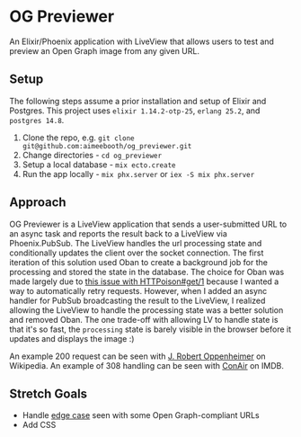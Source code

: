 # OG Previewer

An Elixir/Phoenix application with LiveView that allows users to test and preview an Open Graph image from any given URL.

## Setup

The following steps assume a prior installation and setup of Elixir and Postgres. This project uses `elixir 1.14.2-otp-25`, `erlang 25.2`, and `postgres 14.8`.

1. Clone the repo, e.g. `git clone git@github.com:aimeebooth/og_previewer.git`
2. Change directories - `cd og_previewer`
3. Setup a local database - `mix ecto.create`
4. Run the app locally - `mix phx.server` or `iex -S mix phx.server`

## Approach

OG Previewer is a LiveView application that sends a user-submitted URL to an async task and reports the result back to a LiveView via Phoenix.PubSub. The LiveView handles the url processing state and conditionally updates the client over the socket connection. The first iteration of this solution used Oban to create a background job for the processing and stored the state in the database. The choice for Oban was made largely due to [this issue with HTTPoison#get/1](https://github.com/edgurgel/httpoison/issues/328) because I wanted a way to automatically retry requests. However, when I added an async handler for PubSub broadcasting the result to the LiveView, I realized allowing the LiveView to handle the processing state was a better solution and removed Oban. The one trade-off with allowing LV to handle state is that it's so fast, the `processing` state is barely visible in the browser before it updates and displays the image :)

An example 200 request can be seen with [J. Robert Oppenheimer](https://en.wikipedia.org/wiki/J._Robert_Oppenheimer) on Wikipedia.
An example of 308 handling can be seen with [ConAir](https://www.imdb.com/title/tt0118880) on IMDB.

## Stretch Goals

- Handle [edge case](https://github.com/edgurgel/httpoison/issues/328) seen with some Open Graph-compliant URLs
- Add CSS
